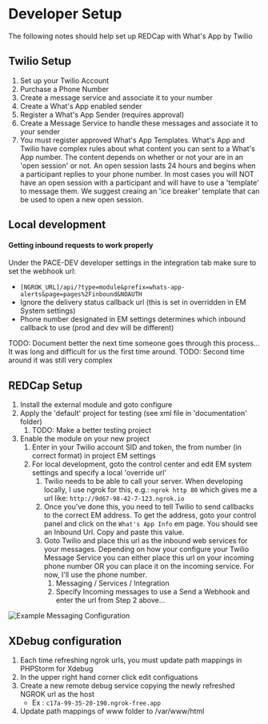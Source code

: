 # Developer Setup

The following notes should help set up REDCap with What's App by Twilio


## Twilio Setup

1. Set up your Twilio Account
2. Purchase a Phone Number
3. Create a message service and associate it to your number
4. Create a What's App enabled sender
5. Register a What's App Sender (requires approval)
6. Create a Message Service to handle these messages and associate it to your sender
7. You must register approved What's App Templates.  What's App and Twilio have complex rules about what content you can sent to a What's App number.  The content depends on whether or not your are in an 'open session' or not.  An open session lasts 24 hours and begins when a participant replies to your phone number.  In most cases you will NOT have an open session with a participant and will have to use a 'template' to message them.  We suggest creaing an 'ice breaker' template that can be used to open a new open session.

## Local development
#### Getting inbound requests to work properly
Under the PACE-DEV developer settings in the integration tab make sure to set the webhook url:
- `[NGROK_URL]/api/?type=module&prefix=whats-app-alerts&page=pages%2Finbound&NOAUTH`
- Ignore the delivery status callback url (this is set in overridden in EM System settings)
- Phone number designated in EM settings determines which inbound callback to use (prod and dev will be different)

TODO: Document better the next time someone goes through this process... It was long and difficult for us the first time around.
TODO: Second time around it was still very complex



## REDCap Setup
1. Install the external module and goto configure
2. Apply the 'default' project for testing (see xml file in 'documentation' folder)
   1. TODO: Make a better testing project
3. Enable the module on your new project
   1. Enter in your Twilio account SID and token, the from number (in correct format) in project EM settings
   2. For local development, goto the control center and edit EM system settings and specify a local 'override url'
      1. Twilio needs to be able to call your server.  When developing locally, I use ngrok for this, e.g.:  `ngrok http 80` which gives me a url like: `http://9d67-98-42-7-123.ngrok.io`
      2. Once you've done this, you need to tell Twilio to send callbacks to the correct EM address.  To get the address, goto your control panel and click on the `What's App Info` em page.  You should see an Inbound Url.  Copy and paste this value.
      3. Goto Twilio and place this url as the inbound web services for your messages.  Depending on how your configure your Twilio Message Service you can either place this url on your incoming phone number OR you can place it on the incoming service.  For now, I'll use the phone number.
         1. Messaging / Services / Integration
         2. Specify Incoming messages to use a Send a Webhook and enter the url from Step 2 above...

![Example Messaging Configuration](documentation/twilio_messaging_config.jpg)



## XDebug configuration
1. Each time refreshing ngrok urls, you must update path mappings in PHPStorm for Xdebug
2. In the upper right hand corner click edit configuations
3. Create a new remote debug service copying the newly refreshed NGROK url as the host
   - Ex : `c17a-99-35-20-190.ngrok-free.app`
4. Update path mappings of www folder to /var/www/html

